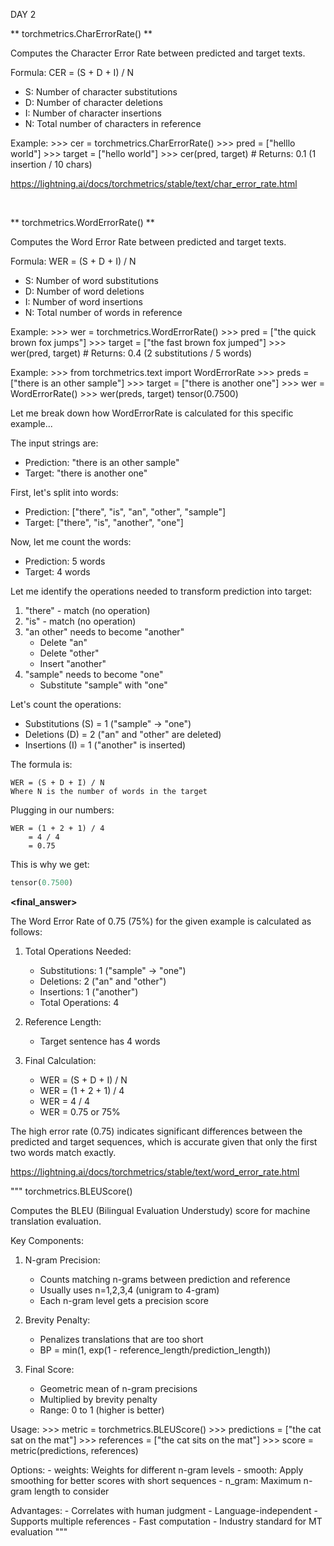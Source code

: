DAY 2

** torchmetrics.CharErrorRate() **

Computes the Character Error Rate between predicted and target texts.

Formula: CER = (S + D + I) / N
- S: Number of character substitutions
- D: Number of character deletions
- I: Number of character insertions
- N: Total number of characters in reference

Example:
    >>> cer = torchmetrics.CharErrorRate()
    >>> pred = ["helllo world"]
    >>> target = ["hello world"]
    >>> cer(pred, target)  # Returns: 0.1 (1 insertion / 10 chars)

https://lightning.ai/docs/torchmetrics/stable/text/char_error_rate.html

<br>

** torchmetrics.WordErrorRate() **

Computes the Word Error Rate between predicted and target texts.

Formula: WER = (S + D + I) / N
- S: Number of word substitutions
- D: Number of word deletions
- I: Number of word insertions
- N: Total number of words in reference

Example:
    >>> wer = torchmetrics.WordErrorRate()
    >>> pred = ["the quick brown fox jumps"]
    >>> target = ["the fast brown fox jumped"]
    >>> wer(pred, target)  # Returns: 0.4 (2 substitutions / 5 words)


Example:
    >>> from torchmetrics.text import WordErrorRate 
    >>> preds = ["there is an other sample"] 
    >>> target = ["there is another one"] 
    >>> wer = WordErrorRate() 
    >>> wer(preds, target) 
    tensor(0.7500)

**<contemplator>**

Let me break down how WordErrorRate is calculated for this specific example...

The input strings are:
- Prediction: "there is an other sample"
- Target: "there is another one"

First, let's split into words:
- Prediction: ["there", "is", "an", "other", "sample"]
- Target: ["there", "is", "another", "one"]

Now, let me count the words:
- Prediction: 5 words
- Target: 4 words

Let me identify the operations needed to transform prediction into target:
1. "there" - match (no operation)
2. "is" - match (no operation)
3. "an other" needs to become "another"
   - Delete "an"
   - Delete "other"
   - Insert "another"
4. "sample" needs to become "one"
   - Substitute "sample" with "one"

Let's count the operations:
- Substitutions (S) = 1 ("sample" → "one")
- Deletions (D) = 2 ("an" and "other" are deleted)
- Insertions (I) = 1 ("another" is inserted)

The formula is:
```
WER = (S + D + I) / N
Where N is the number of words in the target
```

Plugging in our numbers:
```
WER = (1 + 2 + 1) / 4
    = 4 / 4
    = 0.75
```

This is why we get:
```python
tensor(0.7500)
```

</contemplator>

**<final_answer>**

The Word Error Rate of 0.75 (75%) for the given example is calculated as follows:

1. Total Operations Needed:
   - Substitutions: 1 ("sample" → "one")
   - Deletions: 2 ("an" and "other")
   - Insertions: 1 ("another")
   - Total Operations: 4

2. Reference Length:
   - Target sentence has 4 words

3. Final Calculation:
   - WER = (S + D + I) / N
   - WER = (1 + 2 + 1) / 4
   - WER = 4 / 4
   - WER = 0.75 or 75%

The high error rate (0.75) indicates significant differences between the predicted and target sequences, which is accurate given that only the first two words match exactly.


https://lightning.ai/docs/torchmetrics/stable/text/word_error_rate.html


"""
torchmetrics.BLEUScore()

Computes the BLEU (Bilingual Evaluation Understudy) score for machine translation evaluation.

Key Components:
1. N-gram Precision:
   - Counts matching n-grams between prediction and reference
   - Usually uses n=1,2,3,4 (unigram to 4-gram)
   - Each n-gram level gets a precision score

2. Brevity Penalty:
   - Penalizes translations that are too short
   - BP = min(1, exp(1 - reference_length/prediction_length))

3. Final Score:
   - Geometric mean of n-gram precisions
   - Multiplied by brevity penalty
   - Range: 0 to 1 (higher is better)

Usage:
    >>> metric = torchmetrics.BLEUScore()
    >>> predictions = ["the cat sat on the mat"]
    >>> references = ["the cat sits on the mat"]
    >>> score = metric(predictions, references)

Options:
    - weights: Weights for different n-gram levels
    - smooth: Apply smoothing for better scores with short sequences
    - n_gram: Maximum n-gram length to consider

Advantages:
    - Correlates with human judgment
    - Language-independent
    - Supports multiple references
    - Fast computation
    - Industry standard for MT evaluation
"""
